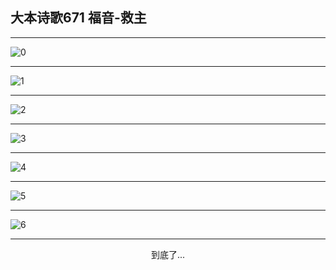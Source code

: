
## 大本诗歌671 福音-救主
        
<div id="aplayer0"></div>

---

<img alt="0" data-original="https://cdn.jsdelivr.net/gh/k34869/shi/data/d0697/0">

---

<img alt="1" data-original="https://cdn.jsdelivr.net/gh/k34869/shi/data/d0697/1">

---

<img alt="2" data-original="https://cdn.jsdelivr.net/gh/k34869/shi/data/d0697/2">

---

<img alt="3" data-original="https://cdn.jsdelivr.net/gh/k34869/shi/data/d0697/3">

---

<img alt="4" data-original="https://cdn.jsdelivr.net/gh/k34869/shi/data/d0697/4">

---

<img alt="5" data-original="https://cdn.jsdelivr.net/gh/k34869/shi/data/d0697/5">

---

<img alt="6" data-original="https://cdn.jsdelivr.net/gh/k34869/shi/data/d0697/6">

---

<p style="text-align: center">到底了...</p>

<script src="/js/dist-view.js"></script>

<script>
MAIN.id = 'd0697';
        
const ap0 = new APlayer({
    container: document.getElementById('aplayer0'),
    volume: 1,
    loop: 'none',
    preload: 'none',
    audio: [{
        name: '大本诗歌671.mp3',
        artist: '大本诗歌',
        url: 'https://res.wx.qq.com/voice/getvoice?mediaid=MzI0NTk3MDM5M18yMjQ3NDk2MDg5',
        cover: '/favicon'
    }]
});
</script>
